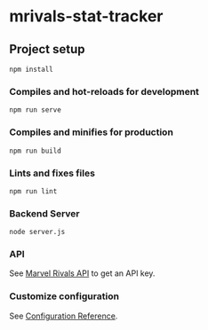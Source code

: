 # mrivals-stat-tracker

## Project setup
```
npm install
```

### Compiles and hot-reloads for development
```
npm run serve
```

### Compiles and minifies for production
```
npm run build
```

### Lints and fixes files
```
npm run lint
```

### Backend Server
```
node server.js
```

### API
See [Marvel Rivals API](https://lunarapi.org/docs) to get an API key.

### Customize configuration
See [Configuration Reference](https://cli.vuejs.org/config/).
